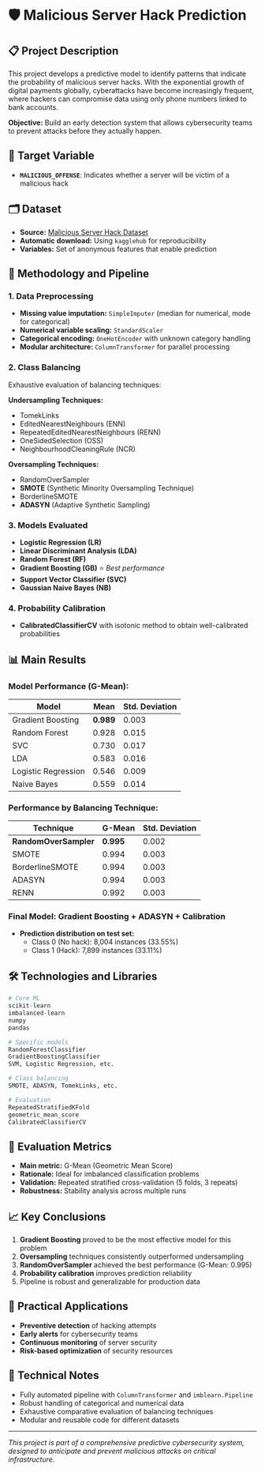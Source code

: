 # 🛡️ Malicious Server Hack Prediction

## 📋 Project Description

This project develops a predictive model to identify patterns that indicate the probability of malicious server hacks. With the exponential growth of digital payments globally, cyberattacks have become increasingly frequent, where hackers can compromise data using only phone numbers linked to bank accounts.

**Objective:** Build an early detection system that allows cybersecurity teams to prevent attacks before they actually happen.

## 🎯 Target Variable

- **`MALICIOUS_OFFENSE`**: Indicates whether a server will be victim of a malicious hack

## 🗂️ Dataset

- **Source:** [Malicious Server Hack Dataset](https://www.kaggle.com/datasets/lplenka/malicious-server-hack)
- **Automatic download:** Using `kagglehub` for reproducibility
- **Variables:** Set of anonymous features that enable prediction

## 🔧 Methodology and Pipeline

### 1. Data Preprocessing
- **Missing value imputation:** `SimpleImputer` (median for numerical, mode for categorical)
- **Numerical variable scaling:** `StandardScaler`
- **Categorical encoding:** `OneHotEncoder` with unknown category handling
- **Modular architecture:** `ColumnTransformer` for parallel processing

### 2. Class Balancing
Exhaustive evaluation of balancing techniques:

**Undersampling Techniques:**
- TomekLinks
- EditedNearestNeighbours (ENN)
- RepeatedEditedNearestNeighbours (RENN)
- OneSidedSelection (OSS)
- NeighbourhoodCleaningRule (NCR)

**Oversampling Techniques:**
- RandomOverSampler
- **SMOTE** (Synthetic Minority Oversampling Technique)
- BorderlineSMOTE
- **ADASYN** (Adaptive Synthetic Sampling)

### 3. Models Evaluated
- **Logistic Regression (LR)**
- **Linear Discriminant Analysis (LDA)**
- **Random Forest (RF)**
- **Gradient Boosting (GB)** ⭐ *Best performance*
- **Support Vector Classifier (SVC)**
- **Gaussian Naive Bayes (NB)**

### 4. Probability Calibration
- **CalibratedClassifierCV** with isotonic method to obtain well-calibrated probabilities

## 📊 Main Results

### Model Performance (G-Mean):
| Model | Mean | Std. Deviation |
|-------|------|----------------|
| Gradient Boosting | **0.989** | 0.003 |
| Random Forest | 0.928 | 0.015 |
| SVC | 0.730 | 0.017 |
| LDA | 0.583 | 0.016 |
| Logistic Regression | 0.546 | 0.009 |
| Naive Bayes | 0.559 | 0.014 |

### Performance by Balancing Technique:
| Technique | G-Mean | Std. Deviation |
|-----------|--------|----------------|
| **RandomOverSampler** | **0.995** | 0.002 |
| SMOTE | 0.994 | 0.003 |
| BorderlineSMOTE | 0.994 | 0.003 |
| ADASYN | 0.994 | 0.003 |
| RENN | 0.992 | 0.003 |

### Final Model: Gradient Boosting + ADASYN + Calibration
- **Prediction distribution on test set:**
  - Class 0 (No hack): 8,004 instances (33.55%)
  - Class 1 (Hack): 7,899 instances (33.11%)

## 🛠️ Technologies and Libraries

```python
# Core ML
scikit-learn
imbalanced-learn
numpy
pandas

# Specific models
RandomForestClassifier
GradientBoostingClassifier
SVM, Logistic Regression, etc.

# Class balancing
SMOTE, ADASYN, TomekLinks, etc.

# Evaluation
RepeatedStratifiedKFold
geometric_mean_score
CalibratedClassifierCV
```

## 🎯 Evaluation Metrics

- **Main metric:** G-Mean (Geometric Mean Score)
- **Rationale:** Ideal for imbalanced classification problems
- **Validation:** Repeated stratified cross-validation (5 folds, 3 repeats)
- **Robustness:** Stability analysis across multiple runs

## 📈 Key Conclusions

1. **Gradient Boosting** proved to be the most effective model for this problem
2. **Oversampling** techniques consistently outperformed undersampling
3. **RandomOverSampler** achieved the best performance (G-Mean: 0.995)
4. **Probability calibration** improves prediction reliability
5. Pipeline is robust and generalizable for production data

## 🔮 Practical Applications

- **Preventive detection** of hacking attempts
- **Early alerts** for cybersecurity teams
- **Continuous monitoring** of server security
- **Risk-based optimization** of security resources

## 📝 Technical Notes

- Fully automated pipeline with `ColumnTransformer` and `imblearn.Pipeline`
- Robust handling of categorical and numerical data
- Exhaustive comparative evaluation of balancing techniques
- Modular and reusable code for different datasets

---

*This project is part of a comprehensive predictive cybersecurity system, designed to anticipate and prevent malicious attacks on critical infrastructure.*
